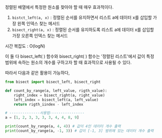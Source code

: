 정렬된 배열에서 특정한 원소를 찾아야 할 때 매우 효과적이다.

1) `bistct_left(a, x)` : 정렬된 순서를 유지하면서 리스트 a에 데이터 x를 삽입할 가장 왼쪽 인덱스 찾는 메서드
2) `bisect_right(a, x)` : 정렬된 순서를 유지하도록 리스트 a에 데이터 x를 삽입할 가장 오른쪽 인덱스 찾는 메서드

시간 복잡도 : O(logN)

이 둘 다 bisect_left( ) 함수와 bisect_right( ) 함수는 '정렬된 리스트'에서 값이 특정 범위에 속하는 원소의 개수를 구하고자 할 때 효과적으로 사용될 수 있다.

따라서 다음과 같은 활용이 가능하다,

``` python
from bisect import bisect_left, bisect_right

def count_by_range(a, left_value, rigth_value):
	right_index = bisect_right(a, right_value)
	left_index = bisect_left(a, left_value)
	return rigth_iindex - left_index

# --------------사용법----------------
a = [1, 2, 3, 3, 3, 3, 4, 4, 8, 9]

print(count_by_range(a, 4, 4)) # 값이 4인 데이터 개수 출력
print(count_by_range(a, -1, 3)) # 갑이 [-1, 3] 범위에 있는 데이터 개수 출력
```




